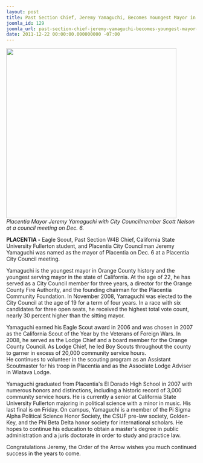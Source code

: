 ```yaml
---
layout: post
title: Past Section Chief, Jeremy Yamaguchi, Becomes Youngest Mayor in California
joomla_id: 129
joomla_url: past-section-chief-jeremy-yamaguchi-becomes-youngest-mayor-in-california
date: 2011-12-22 00:00:00.000000000 -07:00
---
```

<img src=http://www.oawest.org/images/yamaguchi.png width=450><br><i>
Placentia Mayor Jeremy Yamaguchi with City Councilmember Scott Nelson at a council meeting on Dec. 6. </i><p>
<b>PLACENTIA -</b> Eagle Scout, Past Section W4B Chief, California State University Fullerton student, and Placentia 
City Councilman Jeremy Yamaguchi was named as the mayor of Placentia on Dec. 6 at a Placentia City Council 
meeting.<p>
Yamaguchi is the youngest mayor in Orange County history and the youngest serving mayor in the state of California. 
At the age of 22, he has served as a City Council member for three years, a director for the Orange County Fire 
Authority, and the founding chairman for the Placentia Community Foundation. 
In November 2008, Yamaguchi was elected to the City Council at the age of 19 for a term of four years. In a race with 
six candidates for three open seats, he received the highest total vote count, nearly 30 percent higher than the sitting 
mayor. <p>
Yamaguchi earned his Eagle Scout award in 2006 and was chosen in 2007 as the California Scout of the Year by the 
Veterans of Foreign Wars. In 2008, he served as the Lodge Chief and a board member for the Orange County Council. 
As Lodge Chief, he led Boy Scouts throughout the county to garner in excess of 20,000 community service hours.  
He continues to volunteer in the scouting program as an Assistant Scoutmaster for his troop in Placentia and  as the 
Associate Lodge Adviser in Wiatava Lodge. <p>
Yamaguchi graduated from Placentia's El Dorado High School in 2007 with numerous honors and distinctions, 
including a historic record of 3,000 community service hours. He is currently a senior at California State University 
Fullerton majoring in political science with a minor in music. His last final is on Friday.  On campus, Yamaguchi is 
a member of the Pi Sigma Alpha Political Science Honor Society, the CSUF pre-law society, Golden-Key, and the Phi 
Beta Delta honor society for international scholars.  He hopes to continue his education to obtain a master's degree 
in public administration and a juris doctorate in order to study and practice law. <p>
Congratulations Jeremy, the Order of the Arrow wishes you much continued success in the years to come.
